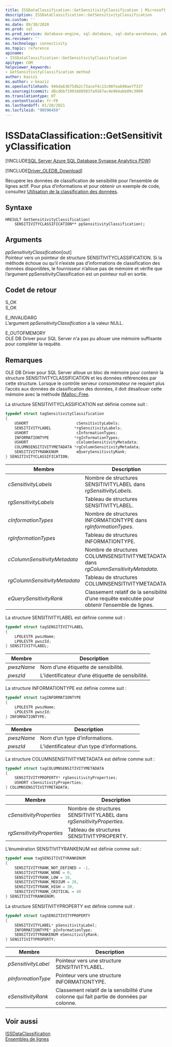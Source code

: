 ```yaml
---
title: ISSDataClassification::GetSensitivityClassification | Microsoft Docs
description: ISSDataClassification::GetSensitivityClassification
ms.custom: ''
ms.date: 09/30/2020
ms.prod: sql
ms.prod_service: database-engine, sql-database, sql-data-warehouse, pdw
ms.reviewer: ''
ms.technology: connectivity
ms.topic: reference
apiname:
- ISSDataClassification::GetSensitivityClassification
apitype: COM
helpviewer_keywords:
- GetSensitivityClassification method
author: bazizi
ms.author: v-beaziz
ms.openlocfilehash: 94bda63675db2c73acef4c13c00feab90ae7f337
ms.sourcegitcommit: d8cdbb719916805037a9167ac4e964abb89c3909
ms.translationtype: HT
ms.contentlocale: fr-FR
ms.lasthandoff: 01/20/2021
ms.locfileid: "98596459"
---
```

# <a name="issdataclassificationgetsensitivityclassification"></a>ISSDataClassification::GetSensitivityClassification
[!INCLUDE[SQL Server Azure SQL Database Synapse Analytics PDW](../../../includes/applies-to-version/sql-asdb-asa.md)]

[!INCLUDE[Driver_OLEDB_Download](../../../includes/driver_oledb_download.md)]

  Récupère les données de classification de sensibilité pour l’ensemble de lignes actif. Pour plus d’informations et pour obtenir un exemple de code, consultez [Utilisation de la classification des données](../features/using-data-classification.md).  
  
## <a name="syntax"></a>Syntaxe  
  
```  
HRESULT GetSensitivityClassification(
    SENSITIVITYCLASSIFICATION** ppSensitivityClassification);
```  
  
## <a name="arguments"></a>Arguments  
  *ppSensitivityClassification*[out]  
 Pointeur vers un pointeur de structure SENSITIVITYCLASSIFICATION. Si la méthode échoue ou qu’il n’existe pas d’informations de classification des données disponibles, le fournisseur n’alloue pas de mémoire et vérifie que l’argument ppSensitivityClassification est un pointeur null en sortie.  
  
## <a name="return-code-values"></a>Codet de retour  
 S_OK  
 S_OK    
  
 E_INVALIDARG  
 L’argument *ppSensitivityClassification* a la valeur NULL.  
  
 E_OUTOFMEMORY  
 OLE DB Driver pour SQL Server n'a pas pu allouer une mémoire suffisante pour compléter la requête.  

  
## <a name="remarks"></a>Remarques  
OLE DB Driver pour SQL Server alloue un bloc de mémoire pour contenir la structure SENSITIVITYCLASSIFICATION et les données référencées par cette structure. Lorsque le contrôle serveur consommateur ne requiert plus l’accès aux données de classification des données, il doit désallouer cette mémoire avec la méthode [IMalloc::Free](/windows/win32/api/objidl/nf-objidl-imalloc-free).  
  
 La structure SENSITIVITYCLASSIFICATION est définie comme suit :
  
```cpp
typedef struct tagSensitivityClassification
{
    USHORT                     cSensitivityLabels;
    SENSITIVITYLABEL          *rgSensitivityLabels;
    USHORT                     cInformationTypes;
    INFORMATIONTYPE           *rgInformationTypes;
    USHORT                     cColumnSensitivityMetadata;
    COLUMNSENSITIVITYMETADATA *rgColumnSensitivityMetadata;
    SENSITIVITYRANKENUM        eQuerySensitivityRank;
} SENSITIVITYCLASSIFICATION;
```  

|Membre|Description|  
|------------|-----------------|  
|*cSensitivityLabels*|Nombre de structures SENSITIVITYLABEL dans *rgSensitivityLabels*.|  
|*rgSensitivityLabels*|Tableau de structures SENSITIVITYLABEL.|  
|*cInformationTypes*|Nombre de structures INFORMATIONTYPE dans *rgInformationTypes*.|  
|*rgInformationTypes*|Tableau de structures INFORMATIONTYPE.|  
|*cColumnSensitivityMetadata*|Nombre de structures COLUMNSENSITIVITYMETADATA dans *rgColumnSensitivityMetadata*.|  
|*rgColumnSensitivityMetadata*|Tableau de structures COLUMNSENSITIVITYMETADATA.|  
|*eQuerySensitivityRank*|Classement relatif de la sensibilité d’une requête exécutée pour obtenir l’ensemble de lignes.|  

La structure SENSITIVITYLABEL est définie comme suit :
```cpp
typedef struct tagSENSITIVITYLABEL
{
    LPOLESTR pwszName;
    LPOLESTR pwszId;
} SENSITIVITYLABEL;
```

|Membre|Description|  
|------------|-----------------|  
|*pwszName*|Nom d’une étiquette de sensibilité.|  
|*pwszId*|L’identificateur d’une étiquette de sensibilité.|  

La structure INFORMATIONTYPE est définie comme suit :
```cpp
typedef struct tagINFORMATIONTYPE
{
    LPOLESTR pwszName;
    LPOLESTR pwszId;
} INFORMATIONTYPE;
```

|Membre|Description|  
|------------|-----------------|  
|*pwszName*|Nom d’un type d’informations.|  
|*pwszId*|L’identificateur d’un type d’informations.|  

La structure COLUMNSENSITIVITYMETADATA est définie comme suit :
```cpp
typedef struct tagCOLUMNSENSITIVITYMETADATA
{
    SENSITIVITYPROPERTY* rgSensitivityProperties;
    USHORT cSensitivityProperties;
} COLUMNSENSITIVITYMETADATA;
```

|Membre|Description|  
|------------|-----------------|  
|*cSensitivityProperties*|Nombre de structures SENSITIVITYLABEL dans *rgSensitivityProperties*.|  
|*rgSensitivityProperties*|Tableau de structures SENSITIVITYPROPERTY.|  

L’énumération SENSITIVITYRANKENUM est définie comme suit :
```cpp
typedef enum tagSENSITIVITYRANKENUM
{
    SENSITIVITYRANK_NOT_DEFINED = -1,
    SENSITIVITYRANK_NONE = 0,
    SENSITIVITYRANK_LOW = 10,
    SENSITIVITYRANK_MEDIUM = 20,
    SENSITIVITYRANK_HIGH = 30,
    SENSITIVITYRANK_CRITICAL = 40
} SENSITIVITYRANKENUM;
```

La structure SENSITIVITYPROPERTY est définie comme suit :
```cpp
typedef struct tagSENSITIVITYPROPERTY
{
    SENSITIVITYLABEL* pSensitivityLabel;
    INFORMATIONTYPE* pInformationType;
    SENSITIVITYRANKENUM eSensitivityRank;
} SENSITIVITYPROPERTY;
```

|Membre|Description|  
|------------|-----------------|  
|*pSensitivityLabel*|Pointeur vers une structure SENSITIVITYLABEL.|  
|*pInformationType*|Pointeur vers une structure INFORMATIONTYPE.|  
|*eSensitivityRank*|Classement relatif de la sensibilité d’une colonne qui fait partie de données par colonne.|  

## <a name="see-also"></a>Voir aussi  
 [ISSDataClassification](../../oledb/ole-db-interfaces/issdataclassification-ole-db.md)  
 [Ensembles de lignes](../ole-db-rowsets/rowsets.md)  
